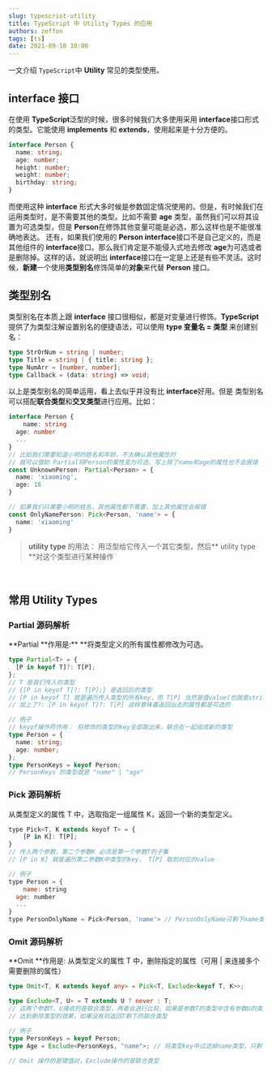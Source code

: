 ```yaml
---
slug: typescriot-utility
title: TypeScript 中 Utility Types 的应用
authors: zeffon
tags: [ts]
date: 2021-09-10 10:00
---
```


一文介绍 `TypeScript`中 **Utility** 常见的类型使用。

<!--truncate-->

## interface 接口

在使用 **TypeScript**泛型的时候，很多时候我们大多使用采用 **interface**接口形式的类型。它能使用 **implements** 和 **extends**，使用起来是十分方便的。

```typescript
interface Person {
  name: string;
  age: number;
  height: number;
  weight: number;
  birthday: string;
}
```

而使用这种 **interface** 形式大多时候是参数固定情况使用的。但是，有时候我们在运用类型时，是不需要其他的类型。比如不需要 **age** 类型，虽然我们可以将其设置为可选类型，但是 **Person**在修饰其他变量可能是必选，那么这样也是不能很准确地表达。
还有，如果我们使用的 **Person interface**接口不是自己定义的，而是其他组件的 **interface**接口。那么我们肯定是不能侵入式地去修改 **age**为可选或者是删除掉。这样的话，就说明出 **interface**接口在一定是上还是有些不灵活。这时候，**新建**一个使用**类型别名**修饰简单的**对象**来代替 **Person** 接口。

## 类型别名

类型别名在本质上跟 **interface** 接口很相似，都是对变量进行修饰。**TypeScript**提供了为类型注解设置别名的便捷语法，可以使用 **type 变量名 = 类型** 来创建别名：

```typescript
type StrOrNum = string | number;
type Title = string | { title: string };
type NumArr = [number, number];
type Callback = (data: string) => void;
```

以上是类型别名的简单运用，看上去似乎并没有比 **interface**好用。但是 类型别名可以搭配**联合类型**和**交叉类型**进行应用。比如：

```typescript
interface Person {
	name: string
  age: number
  ...
}
// 比如我们需要知道小明的姓名和年龄，不太确认其他属性时
// 就可以借助 Partial将Person的属性变为可选，写上除了name和age的属性也不会报错
const UnknownPerson: Partial<Person> = {
  name: 'xiaoming',
  age: 18
}

// 如果我们只需要小明的姓名，其他属性都不需要，加上其他属性会报错
const OnlyNamePerson: Pick<Person, 'name'> = {
  name: 'xiaoming'
}
```

> **utility type** 的用法： 用泛型给它传入一个其它类型，然后** utility type **对这个类型进行某种操作

​

## 常用 Utility Types

### Partial 源码解析

**Partial **作用是:\*\* \*\*将类型定义的所有属性都修改为可选。

```typescript
type Partial<T> = {
  [P in keyof T]?: T[P];
};
// T 是我们传入的类型
// {[P in keyof T]?: T[P];} 是返回后的类型
// [P in keyof T] 就是遍历传入类型的所有key，而 T[P] 当然是值value(也就是string、number...)
// 加上了?: [P in keyof T]?: T[P] 这样意味着返回出去的属性都是可选的

// 例子
// keyof操作符作用： 将修饰的类型的key全部取出来，联合在一起组成新的类型
type Person = {
  name: string;
  age: number;
};
type PersonKeys = keyof Person;
// PersonKeys 的类型就是 "name" | "age"
```

### Pick 源码解析

从类型定义的属性 T 中，选取指定一组属性 K，返回一个新的类型定义。

```javascript
type Pick<T, K extends keyof T> = {
	[P in K]: T[P];
}
// 传入两个参数，第二个参数K 必须是第一个参数T的子集
// [P in K] 就是遍历第二参数K中类型的key， T[P] 取到对应的value

// 例子
type Person = {
	name: string
  age: number
  ...
}
type PersonOnlyName = Pick<Person, 'name'> // PersonOnlyName只剩下name类型
```

### Omit 源码解析

**Omit **作用是: 从类型定义的属性 T 中，删除指定的属性（可用 | 来连接多个需要删除的属性）

```typescript
type Omit<T, K extends keyof any> = Pick<T, Exclude<keyof T, K>>;

type Exclude<T, U> = T extends U ? never : T;
// 这两个参数T、U接收的是联合类型，两者会进行比较，如果是参数T的类型中含有参数U的类型，则never掉
// 达到删除类型的效果，如果没有则返回T剩下的联合类型

// 例子
type PersonKeys = keyof Person;
type Age = Exclude<PersonKeys, "name">; // 将类型key中过滤掉name类型，只剩下age类型

// Omit 操作的是键值对，Exclude操作的是联合类型
```
